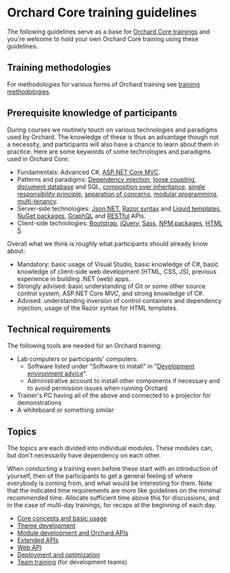 # Orchard Core training guidelines

The following guidelines serve as a base for [Orchard Core trainings](https://orcharddojo.net/orchard-training) and you're welcome to hold your own Orchard Core training using these guidelines.

## Training methodologies

For methodologies for various forms of Orchard training see [training methodologies](TrainingMethodologies).

## Prerequisite knowledge of participants

During courses we routinely touch on various technologies and paradigms used by Orchard. The knowledge of these is thus an advantage though not a necessity, and participants will also have a chance to learn about them in practice. Here are some keywords of some technologies and paradigms used in Orchard Core:

- Fundamentals: Advanced C#, [ASP.NET Core MVC](https://docs.microsoft.com/en-us/aspnet/core/mvc/overview).
- Patterns and paradigms: [Dependency injection](http://en.wikipedia.org/wiki/Dependency_injection), [loose coupling](http://en.wikipedia.org/wiki/Loose_coupling), [document database](https://en.wikipedia.org/wiki/Document-oriented_database) and SQL, [composition over inheritance](http://en.wikipedia.org/wiki/Composition_over_inheritance), [single responsibility principle](http://en.wikipedia.org/wiki/Single_responsibility_principle), [separation of concerns](http://en.wikipedia.org/wiki/Separation_of_concerns), [modular programming](https://en.wikipedia.org/wiki/Modular_programming), [multi-tenancy](https://en.wikipedia.org/wiki/Multitenancy).
- Server-side technologies: [Json.NET](https://www.newtonsoft.com/json), [Razor syntax](https://docs.microsoft.com/en-us/aspnet/core/mvc/views/razor) and [Liquid templates](https://shopify.github.io/liquid/), [NuGet packages](https://nuget.org/), [GraphQL](https://graphql.org/) and [RESTful](https://restfulapi.net/) APIs.
- Client-side technologies: [Bootstrap](https://getbootstrap.com/), [jQuery](https://jquery.com/), [Sass](https://sass-lang.com/), [NPM packages](https://www.npmjs.com/), [HTML 5](https://en.wikipedia.org/wiki/HTML5).

Overall what we think is roughly what participants should already know about:

- Mandatory: basic usage of Visual Studio, basic knowledge of C#, basic knowledge of client-side web development (HTML, CSS, JS), previous experience in building .NET (web) apps.
- Strongly advised: basic understanding of Git or some other source control system, ASP.NET Core MVC, and strong knowledge of C#.
- Advised: understanding inversion of control containers and dependency injection, usage of the Razor syntax for HTML templates.

## Technical requirements

The following tools are needed for an Orchard training:

- Lab computers or participants' computers:
  - Software listed under "Software to install" in "[Development environment advice](../DevelopmentGuidelines/DevelopmentEnvironment)".
  - Administrative account to install other components if necessary and to avoid permission issues when running Orchard
- Trainer's PC having all of the above and connected to a projector for demonstrations
- A whiteboard or something similar

## Topics

The topics are each divided into individual modules. These modules can, but don't necessarily have dependency on each other.

When conducting a training even before these start with an introduction of yourself, then of the participants to get a general feeling of where everybody is coming from, and what would be interesting for them. Note that the indicated time requirements are more like guidelines on the minimal recommended time. Allocate sufficient time above this for discussions, and in the case of multi-day trainings, for recaps at the beginning of each day.

- [Core concepts and basic usage](CoreConceptsAndBasicUsage/)
- [Theme development](ThemeDevelopment/)
- [Module development and Orchard APIs](ModuleDevelopmentAndApis/)
- [Extended APIs](ExtendedApis/)
- [Web API](WebApi/)
- [Deployment and optimization](DeploymentAndOptimization/)
- [Team training](TeamTraining/) (for development teams)
